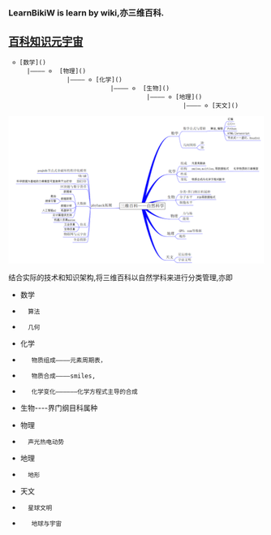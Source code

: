 ###	LearnBikiW is learn by wiki,亦三维百科.

##  [百科知识元宇宙](https://github.com/BlenderCN/Learnbgame/blob/master/LearnBikiW.md)
     ✡ [数学]()
         |———— ✡  [物理]()
                    |———— ✡ [化学]()
                                |———— ✡  [生物]()
                                          |———— ✡ [地理]()
                                                    |———— ✡ [天文]()
![](mDrivEngine/frame.png)

结合实际的技术和知识架构,将三维百科以自然学科来进行分类管理,亦即

*	数学
*	    算法
*	    几何

*	化学
*	     物质组成————元素周期表，
*	     物质合成————smiles,
*	     化学变化——————化学方程式主导的合成

*	生物----界门纲目科属种

*	物理
*	    声光热电动势

*	地理
*	    地形

*	天文
*	    星球文明

*        地球与宇宙
